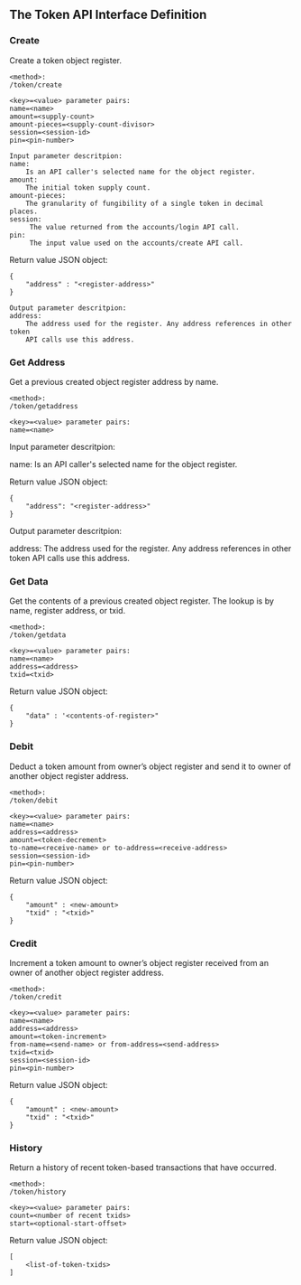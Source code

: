 The Token API Interface Definition
-----------------------------------

### Create

Create a token object register.

```
<method>:
/token/create

<key>=<value> parameter pairs:
name=<name>
amount=<supply-count>
amount-pieces=<supply-count-divisor>
session=<session-id>
pin=<pin-number>

Input parameter descritpion:
name:
    Is an API caller's selected name for the object register.
amount:
    The initial token supply count.
amount-pieces:
    The granularity of fungibility of a single token in decimal places.
session:
     The value returned from the accounts/login API call.
pin:
     The input value used on the accounts/create API call.
```
    
Return value JSON object:
```    
{
    "address" : "<register-address>"
}    

Output parameter descritpion:
address:
    The address used for the register. Any address references in other token
    API calls use this address.    
```
    
### Get Address

Get a previous created object register address by name.

```
<method>:
/token/getaddress

<key>=<value> parameter pairs:
name=<name>
```

Input parameter descritpion:
        
name:
    Is an API caller's selected name for the object register.

Return value JSON object:
```
{
    "address": "<register-address>"
}
```

Output parameter descritpion:

address:
    The address used for the register. Any address references in other token
    API calls use this address.    

### Get Data

Get the contents of a previous created object register. The lookup is by name,
register address, or txid.

```
<method>:
/token/getdata

<key>=<value> parameter pairs:
name=<name>
address=<address>
txid=<txid>
```

Return value JSON object:
```
{
    "data" : '<contents-of-register>"
}
```

### Debit

Deduct a token amount from owner’s object register and send it to owner of
another object register address.

```
<method>:
/token/debit

<key>=<value> parameter pairs:
name=<name>
address=<address>
amount=<token-decrement>
to-name=<receive-name> or to-address=<receive-address>
session=<session-id>
pin=<pin-number>
```

Return value JSON object:
```
{
    "amount" : <new-amount>
    "txid" : "<txid>"
}            
```

### Credit

Increment a token amount to owner’s object register received from an owner of
another object register address.


```
<method>:
/token/credit

<key>=<value> parameter pairs:
name=<name>
address=<address>
amount=<token-increment>
from-name=<send-name> or from-address=<send-address>
txid=<txid>
session=<session-id>
pin=<pin-number>    
```

Return value JSON object:
```
{
    "amount" : <new-amount>
    "txid" : "<txid>"
}            
```
                
### History

Return a history of recent token-based transactions that have occurred.

```
<method>:
/token/history

<key>=<value> parameter pairs:
count=<number of recent txids>
start=<optional-start-offset>
```

Return value JSON object:
```
[
    <list-of-token-txids>
]
```
    